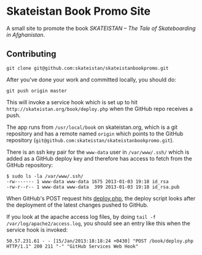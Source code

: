 # Skateistan Book Promo Site

A small site to promote the book _SKATEISTAN – The Tale of Skateboarding in Afghanistan_.

## Contributing

```
git clone git@github.com:skateistan/skateistanbookpromo.git
```

After you've done your work and committed locally, you should do:

```
git push origin master
```

This will invoke a service hook which is set up to hit `http://skateistan.org/book/deploy.php` when the GitHub repo receives a push.

The app runs from `/usr/local/book` on skateistan.org, which is a git repository and has a remote named `origin` which points to the GitHub repository (`git@github.com:skateistan/skateistanbookpromo.git`).

There is an ssh key pair for the `www-data` user in `/var/www/.ssh/` which is added as a GitHub deploy key and therefore has access to fetch from the GitHub repository:

```
$ sudo ls -la /var/www/.ssh/
-rw------- 1 www-data www-data 1675 2013-01-03 19:18 id_rsa
-rw-r--r-- 1 www-data www-data  399 2013-01-03 19:18 id_rsa.pub
```

When GitHub's POST request hits [deploy.php](https://github.com/skateistan/skateistanbookpromo/blob/master/deploy.php), the deploy script looks after the deployment of the latest changes pushed to GitHub.

If you look at the apache access log files, by doing `tail -f /var/log/apache2/access.log`, you should see an entry like this when the service hook is invoked:

```
50.57.231.61 - - [15/Jan/2013:18:18:24 +0430] "POST /book/deploy.php HTTP/1.1" 200 211 "-" "GitHub Services Web Hook"
```
